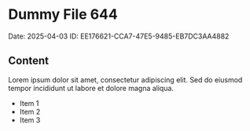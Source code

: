 # Dummy File 644

Date: 2025-04-03
ID: EE176621-CCA7-47E5-9485-EB7DC3AA4882

## Content

Lorem ipsum dolor sit amet, consectetur adipiscing elit.
Sed do eiusmod tempor incididunt ut labore et dolore magna aliqua.

* Item 1
* Item 2
* Item 3
